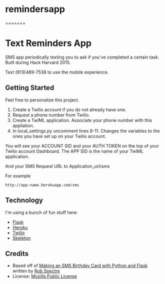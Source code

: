 # remindersapp
=======
# Text Reminders App
SMS app periodically texting you to ask if you've completed a certain task. Built during Hack Harvard 2015.

Text (913)489-7538 to use the mobile experience.

## Getting Started

Feel free to personalize this project. 

1. Create a Twilio account if you do not already have one. 
2. Request a phone number from Twilio. 
3. Create a TwIML application. Associate your phone number with this appliation. 
4. In local_settings.py uncomment lines 8-11. Changes the variables to the ones you have set up on your Twilio account. 

You will see your ACCOUNT SID and your AUTH TOKEN on the top of your Twilio account Dashboard. The APP SID is the name of your TwIML application. 

And your SMS Request URL to Application_url/sms

For example

	http://app-name.herokuapp.com/sms


## Technology

I'm using a bunch of fun stuff here:

* [Flask](http://flask.pocoo.org/)
* [Heroku](http://www.heroku.com)
* [Twilio](http://www.twilio.com)
* [Skeleton](http://www.getskeleton.com)


## Credits
* Based off of [Making an SMS Birthday Card with Python and Flask](https://www.twilio.com/blog/2012/01/making-an-sms-birthday-card-with-python-and-flask.html) written by [Rob Spectre](http://www.brooklynhacker.com)
* License: [Mozilla Public License](http://www.mozilla.org/MPL/)

